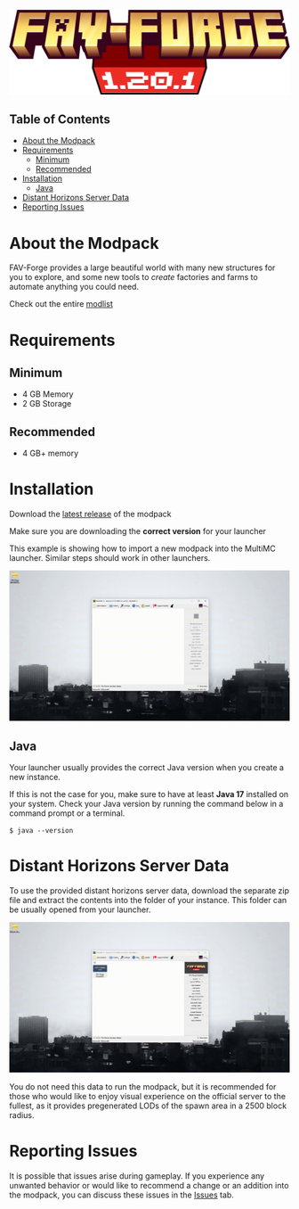 ![FAV-Forge 1.20.1](banner.png)

## Table of Contents

- [About the Modpack](#about-the-modpack)
- [Requirements](#requirements)
  - [Minimum](#minimum)
  - [Recommended](#recommended)
- [Installation](#installation)
  - [Java](#java)
- [Distant Horizons Server Data](#distant-horizons-server-data)
- [Reporting Issues](#reporting-issues)

# About the Modpack

FAV-Forge provides a large beautiful world with many new structures for you to explore, and some new tools to _create_ factories and farms to automate anything you could need.

Check out the entire [modlist](modlist.md)

# Requirements

## Minimum

- 4 GB Memory
- 2 GB Storage

## Recommended

- 4 GB+ memory

# Installation

Download the [latest release](https://github.com/TomasTobrman/FAV-Forge/releases/latest) of the modpack

Make sure you are downloading the **correct version** for your launcher

This example is showing how to import a new modpack into the MultiMC launcher. Similar steps should work in other launchers.

![multimc example](multimc.gif)

## Java

Your launcher usually provides the correct Java version when you create a new instance.

If this is not the case for you, make sure to have at least **Java 17** installed on your system. Check your Java version by running the command below in a command prompt or a terminal.

```
$ java --version
```

# Distant Horizons Server Data

To use the provided distant horizons server data, download the separate zip file and extract the contents into the folder of your instance. This folder can be usually opened from your launcher.

![dhsd example](dhsd.gif)

You do not need this data to run the modpack, but it is recommended for those who would like to enjoy visual experience on the official server to the fullest, as it provides pregenerated LODs of the spawn area in a 2500 block radius.

# Reporting Issues

It is possible that issues arise during gameplay. If you experience any unwanted behavior or would like to recommend a change or an addition into the modpack, you can discuss these issues in the [Issues](https://github.com/TomasTobrman/FAV-Forge/issues) tab.
